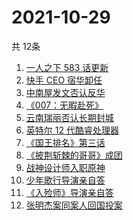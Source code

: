 # 2021-10-29
  共 12条

  <!-- BEGIN -->
  <!-- 最后更新时间:Fri Oct 29 2021 17:14:52 GMT+0000 (Coordinated Universal Time) -->
  1. [一人之下 583 话更新](https://www.zhihu.com/search?q=一人之下)
1. [快手 CEO 宿华卸任](https://www.zhihu.com/search?q=快手)
1. [中南屋发文否认反华](https://www.zhihu.com/search?q=中南屋)
1. [《007：无暇赴死》](https://www.zhihu.com/search?q=007)
1. [云南瑞丽否认长期封城](https://www.zhihu.com/search?q=瑞丽)
1. [英特尔 12 代酷睿处理器](https://www.zhihu.com/search?q=12代酷睿)
1. [《国王排名》第三话](https://www.zhihu.com/search?q=国王排名)
1. [《披荆斩棘的哥哥》成团](https://www.zhihu.com/search?q=披荆斩棘的哥哥)
1. [战神设计师入职原神](https://www.zhihu.com/search?q=原神)
1. [少年歌行导演亲自答](https://www.zhihu.com/search?q=少年歌行)
1. [《入殓师》导演亲自答](https://www.zhihu.com/search?q=入殓师)
1. [张明杰案同案人回国投案](https://www.zhihu.com/search?q=张明杰案)
  <!-- END -->
  